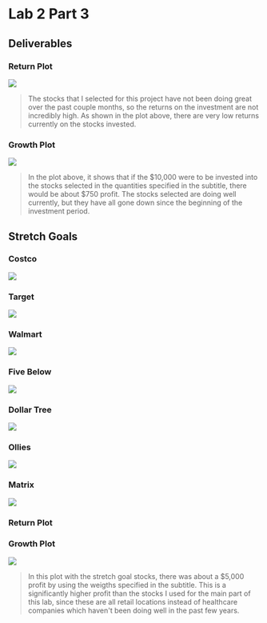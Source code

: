 # Lab 2 Part 3
## Deliverables
### Return Plot
![](portfreturn.png)
> The stocks that I selected for this project have not been doing great over the past couple months, so the returns on the investment are not incredibly high. As shown in the plot above, there are very low returns currently on the stocks invested.
### Growth Plot
![](portfgrowth.png)
> In the plot above, it shows that if the $10,000 were to be invested into the stocks selected in the quantities specified in the subtitle, there would be about $750 profit. The stocks selected are doing well currently, but they have all gone down since the beginning of the investment period.

## Stretch Goals
### Costco
![](cost.png)
### Target
![](tgt.png)
### Walmart
![](wmt.png)
### Five Below
![](five.png)
### Dollar Tree
![](dltr.png)
### Ollies
![](olli.png)
### Matrix
![](stretchmatrix.png)
### Return Plot

### Growth Plot
![](stockgrowth.png)
> In this plot with the stretch goal stocks, there was about a $5,000 profit by using the weigths specified in the subtitle. This is a significantly higher profit than the stocks I used for the main part of this lab, since these are all retail locations instead of healthcare companies which haven't been doing well in the past few years. 
